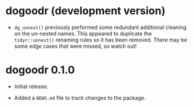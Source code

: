 # dogoodr (development version)

* `dg_unnest()` previously performed some redundant additional cleaning on the un-nested names. This appeared to duplicate the `tidyr::unnest()` renaming rules so it has been removed. There may be some edge cases that were missed, so watch out!

# dogoodr 0.1.0

* Initial release.

* Added a `NEWS.md` file to track changes to the package.

